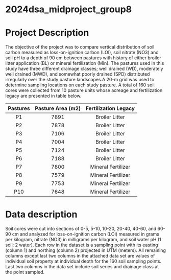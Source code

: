 # 2024dsa_midproject_group8
# Project Description
 The objective of the project was to compare vertical distribution of soil carbon measured as loss-on-ignition carbon (LOI), soil nitrate (NO3) and soil pH to a depth of 90 cm between pastures with history of either broiler litter application (BL) or mineral fertilization (Min). The pastures used in this study have three different drainage classes; well drained (WD), moderately well drained (MWD), and somewhat poorly drained (SPD) distributed irregularly over the study pasture landscapes.A 20-m grid was used to determine sampling locations on each study pasture. A total of 160 soil cores were collected from 10 pasture units whose acreage and fertilization legacy are presented in table below.
 
|Pastures|Pasture Area (m2)|Fertilization Legacy|
|:--------:|:--------:|:--------:|
|P1	|7891	|Broiler Litter|
|P2	|7878	|Broiler Litter|
|P3	|7106	|Broiler Litter|
|P4	|7004	|Broiler Litter|
|P5	|7124	|Broiler Litter|
|P6	|7188	|Broiler Litter|
|P7	|7800	|Mineral Fertilizer|
|P8	|7579	|Mineral Fertilizer|
|P9	|7753	|Mineral Fertilizer|
|P10	|7648|	Mineral Fertilizer|

# Data description 
Soil cores were cut into sections of 0-5, 5-10, 10-20, 20-40, 40-60, and 60-90 cm and analyzed for loss-on-ignition carbon (LOI) measured in grams per kilogram, nitrate (NO3) in milligrams per kilogram, and soil water pH (1 soil: 2 water). Each row in the dataset is a sampling point with its easting (column 1) and northing (column 2) projected in UTM (meters). All remaining columns except last two columns in the attached data set are values of individual soil property at individual depth for the 160 soil sampling points. Last two columns in the data set include soil series and drainage class at the point sampled.
